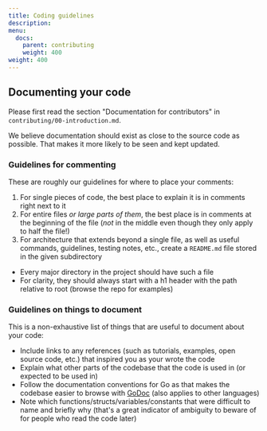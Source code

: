 ```yaml
---
title: Coding guidelines
description: 
menu:
  docs:
    parent: contributing
    weight: 400
weight: 400
---
```


## Documenting your code

Please first read the section "Documentation for contributors" in `contributing/00-introduction.md`.

We believe documentation should exist as close to the source code as possible. That makes it more likely to be seen and kept updated.

### Guidelines for commenting

These are roughly our guidelines for where to place your comments:

1. For single pieces of code, the best place to explain it is in comments right next to it
1. For entire files *or large parts of them*, the best place is in comments at the beginning of the file (*not* in the middle even though they only apply to half the file!)
1. For architecture that extends beyond a single file, as well as useful commands, guidelines, testing notes, etc., create a `README.md` file stored in the given subdirectory
  - Every major directory in the project should have such a file
  - For clarity, they should always start with a h1 header with the path relative to root (browse the repo for examples)

### Guidelines on things to document

This is a non-exhaustive list of things that are useful to document about your code:

- Include links to any references (such as tutorials, examples, open source code, etc.) that inspired you as your wrote the code
- Explain what other parts of the codebase that the code is used in (or expected to be used in)
- Follow the documentation conventions for Go as that makes the codebase easier to browse with [GoDoc](https://godoc.org/gitlab.com/beneath-hq/beneath) (also applies to other languages) 
- Note which functions/structs/variables/constants that were difficult to name and briefly why (that's a great indicator of ambiguity to beware of for people who read the code later)

